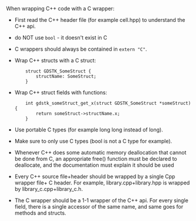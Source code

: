 
When wrapping C++ code with a C wrapper:
- First read the C++ header file (for example cell.hpp) to understand the C++ api.
- do NOT use `bool` - it doesn't exist in C
- C wrappers should always be contained in `extern "C"`. 

- Wrap C++ structs with a C struct:
    ```
        struct GDSTK_SomeStruct {
            structName: SomeStruct;
        }
    ```
- Wrap C++ struct fields with functions:
    ```
        int gdstk_someStruct_get_x(struct GDSTK_SomeStruct *someStruct) {
            return someStruct->structName.x;
        }
    ```
- Use portable C types (for example long long instead of long). 
- Make sure to only use C types (bool is not a C type for example).
- Whenever C++ does some automatic memory deallocation that cannot be done from C, an appropriate free() function must be declared to deallocate, and the documentation must explain it should be used
- Every C++ source file+header should be wrapped by a single Cpp wrapper file+ C header. For example, library.cpp+library.hpp is wrapped by library_c.cpp+library_c.h. 
- The C wrapper should be a 1-1 wrapper of the C++ api. For every single field, there is a single accessor of the same name, and same goes for methods and structs. 
